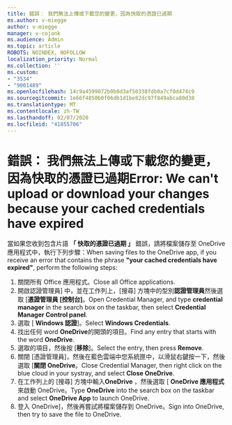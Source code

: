 ```yaml
---
title: 錯誤： 我們無法上傳或下載您的變更，因為快取的憑證已過期
ms.author: v-miegge
author: v-miegge
manager: v-cojank
ms.audience: Admin
ms.topic: article
ROBOTS: NOINDEX, NOFOLLOW
localization_priority: Normal
ms.collection: ''
ms.custom:
- "3534"
- "9001489"
ms.openlocfilehash: 14c9a4599072b0b0d3af50338fdb0a7cf0d474c9
ms.sourcegitcommit: 1e66f4850b0f06db1d1be82dc97f849abca80d38
ms.translationtype: MT
ms.contentlocale: zh-TW
ms.lasthandoff: 02/07/2020
ms.locfileid: "41855706"
---
```

# <a name="error-we-cant-upload-or-download-your-changes-because-your-cached-credentials-have-expired"></a><span data-ttu-id="ce005-102">錯誤： 我們無法上傳或下載您的變更，因為快取的憑證已過期</span><span class="sxs-lookup"><span data-stu-id="ce005-102">Error: We can't upload or download your changes because your cached credentials have expired</span></span>

<span data-ttu-id="ce005-103">當如果您收到包含片語 **「 快取的憑證已過期 」** 錯誤，請將檔案儲存至 OneDrive 應用程式中，執行下列步驟：</span><span class="sxs-lookup"><span data-stu-id="ce005-103">When saving files to the OneDrive app, if you receive an error that contains the phrase **"your cached credentials have expired"**, perform the following steps:</span></span>

1. <span data-ttu-id="ce005-104">關閉所有 Office 應用程式。</span><span class="sxs-lookup"><span data-stu-id="ce005-104">Close all Office applications.</span></span>
1. <span data-ttu-id="ce005-105">開啟認證管理員] 中，並在工作列上，[搜尋] 方塊中的型別**認證管理員**然後選取 [**憑證管理員 [控制台]**。</span><span class="sxs-lookup"><span data-stu-id="ce005-105">Open Credential Manager, and type **credential manager** in the search box on the taskbar, then select **Credential Manager Control panel**.</span></span>
1. <span data-ttu-id="ce005-106">選取 [ **Windows 認證**]。</span><span class="sxs-lookup"><span data-stu-id="ce005-106">Select **Windows Credentials**.</span></span>
1. <span data-ttu-id="ce005-107">找出任何 word **OneDrive**的開頭的項目。</span><span class="sxs-lookup"><span data-stu-id="ce005-107">Find any entry that starts with the word **OneDrive**.</span></span>
1. <span data-ttu-id="ce005-108">選取的項目，然後按 [**移除**]。</span><span class="sxs-lookup"><span data-stu-id="ce005-108">Select the entry, then press **Remove**.</span></span>
1. <span data-ttu-id="ce005-109">關閉 [憑證管理員]，然後在藍色雲端中您系統匣中，以滑鼠右鍵按一下，然後選取 [**關閉 OneDrive**。</span><span class="sxs-lookup"><span data-stu-id="ce005-109">Close Credential Manager, then right click on the blue cloud in your systray, and select **Close OneDrive**.</span></span>
1. <span data-ttu-id="ce005-110">在工作列上的 [搜尋] 方塊中輸入**OneDrive** ，然後選取 [ **OneDrive 應用程式**來啟動 OneDrive。</span><span class="sxs-lookup"><span data-stu-id="ce005-110">Type **OneDrive** into the search box on the taskbar and select **OneDrive App** to launch OneDrive.</span></span>
1. <span data-ttu-id="ce005-111">登入 OneDrive]，然後再嘗試將檔案儲存到 OneDrive。</span><span class="sxs-lookup"><span data-stu-id="ce005-111">Sign into OneDrive, then try to save the file to OneDrive.</span></span>
